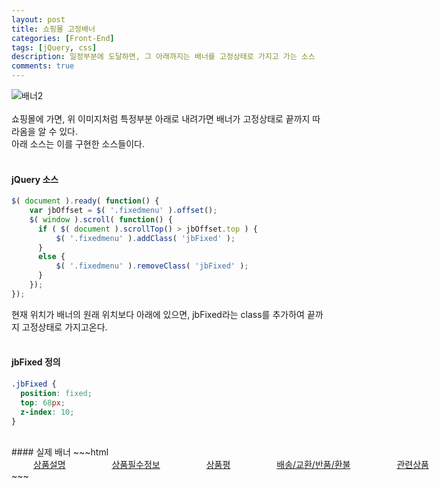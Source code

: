 ```yaml
---
layout: post
title: 쇼핑몰 고정배너
categories: [Front-End]
tags: [jQuery, css]
description: 일정부분에 도달하면, 그 아래까지는 배너를 고정상태로 가지고 가는 소스
comments: true
---
```


![배너2](https://user-images.githubusercontent.com/36055500/54440728-9f905b00-477e-11e9-947e-2cbf4ee41a9a.JPG)
<br><br>
쇼핑몰에 가면, 위 이미지처럼 특정부분 아래로 내려가면 배너가 고정상태로 끝까지 따라옴을 알 수 있다.  
아래 소스는 이를 구현한 소스들이다.
<br><br>
#### jQuery 소스  
~~~javascript
$( document ).ready( function() {
	var jbOffset = $( '.fixedmenu' ).offset();
	$( window ).scroll( function() {
	  if ( $( document ).scrollTop() > jbOffset.top ) {
		  $( '.fixedmenu' ).addClass( 'jbFixed' );
	  }
	  else {
		  $( '.fixedmenu' ).removeClass( 'jbFixed' );
	  }
	});
});
~~~
현재 위치가 배너의 원래 위치보다 아래에 있으면, jbFixed라는 class를 추가하여 끝까지 고정상태로 가지고온다.
<br><br>
#### jbFixed 정의
~~~css
.jbFixed {
  position: fixed;
  top: 68px;
  z-index: 10; 
}
~~~
<br>
#### 실제 배너
~~~html
<div class="fixedbar">
	<div class="autoalign">
		<div class="fixedmenu">
		<div class="detailTab" style="position: relative; top: 0px; left: 0px; width: 1008px; margin-left: 0px; z-index: 1;">
			<a href="#detailViewMore" class="active" style="margin-left: 35px; margin-right: 35px;">상품설명</a>
			<a href="#requiredinformation" style="margin-left: 35px; margin-right: 35px;" class="">상품필수정보</a>
			<a href="#divReview" style="margin-left: 35px; margin-right: 35px;" class="">상품평</a>
			<a href="#faq" style="margin-left: 35px; margin-right: 35px;" class="">배송/교환/반품/환불</a>
			<a href="#relatedproduct" style="margin-left: 35px; margin-right: 35px;" class="">관련상품</a>
		</div>
	</div>
</div>
~~~
